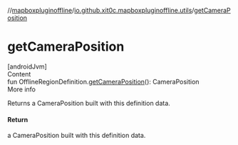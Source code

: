 //[mapboxpluginoffline](../../index.md)/[io.github.xit0c.mapboxpluginoffline.utils](index.md)/[getCameraPosition](get-camera-position.md)



# getCameraPosition  
[androidJvm]  
Content  
fun OfflineRegionDefinition.[getCameraPosition](get-camera-position.md)(): CameraPosition  
More info  


Returns a CameraPosition built with this definition data.



#### Return  


a CameraPosition built with this definition data.

  



